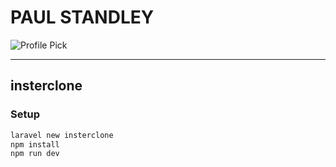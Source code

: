 # **PAUL STANDLEY**

![Profile Pick](http://res.cloudinary.com/pieol2/image/upload/v1516543296/profile-small.png)

___

## **insterclone**

### **Setup**

```bash
laravel new insterclone
npm install
npm run dev
```
